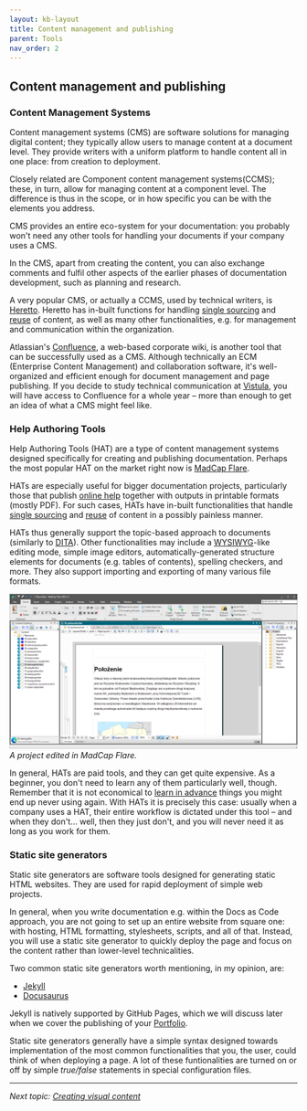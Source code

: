 ```yaml
---
layout: kb-layout
title: Content management and publishing
parent: Tools
nav_order: 2
---
```


## Content management and publishing

### Content Management Systems

Content management systems (CMS) are software solutions for managing digital content; they typically allow users to manage content at a document level. They provide writers with a uniform platform to handle content all in one place: from creation to deployment.  

Closely related are Component content management systems(CCMS); these, in turn, allow for managing content at a component level. The difference is thus in the scope, or in how specific you can be with the elements you address.

CMS provides an entire eco-system for your documentation: you probably won't need any other tools for handling your documents if your company uses a CMS.  

In the CMS, apart from creating the content, you can also exchange comments and fulfil other aspects of the earlier phases of documentation development, such as planning and research.

A very popular CMS, or actually a CCMS, used by technical writers, is [Heretto](https://heretto.com/). Heretto has in-built functions for handling [single sourcing](../../04-learning-the-basics/4-standards-and-practices/index.md/#single-sourcing) and [reuse](../../04-learning-the-basics/4-standards-and-practices/index.md/#reuse) of content, as well as many other functionalities, e.g. for management and communication within the organization.

Atlassian's [Confluence](https://www.atlassian.com/software/confluence), a web-based corporate wiki, is another tool that can be successfully used as a CMS. Although technically an ECM (Enterprise Content Management) and collaboration software, it's well-organized and efficient enough for document management and page publishing. If you decide to study technical communication at [Vistula](../../06-education/5-degrees/index.md/#technical-communication-at-university), you will have access to Confluence for a whole year – more than enough to get an idea of what a CMS might feel like.  

### Help Authoring Tools

Help Authoring Tools (HAT) are a type of content management systems designed specifically for creating and publishing documentation. Perhaps the most popular HAT on the market right now is [MadCap Flare](https://www.madcapsoftware.com/products/flare/).  

HATs are especially useful for bigger documentation projects, particularly those that publish [online help](../../04-learning-the-basics/1-types-of-deliverables/index.md/#product-documentation) together with outputs in printable formats (mostly PDF). For such cases, HATs have in-built functionalities that handle [single sourcing](../../04-learning-the-basics/4-standards-and-practices/index.md/#single-sourcing) and [reuse](../../04-learning-the-basics/4-standards-and-practices/index.md/#reuse) of content in a possibly painless manner.  

HATs thus generally support the topic-based approach to documents (similarly to [DITA](../../04-learning-the-basics/4-standards-and-practices/index.md/#dita)). Other functionalities may include a [WYSIWYG](../../05-tools/1-writing-and-text-editing/index.md/#wysiwyg)-like editing mode, simple image editors, automatically-generated structure elements for documents (e.g. tables of contents), spelling checkers, and more. They also support importing and exporting of many various file formats.  

![MadCap Flare](../../images/madcap-flare.png)
*A project edited in MadCap Flare.*

In general, HATs are paid tools, and they can get quite expensive. As a beginner, you don't need to learn any of them particularly well, though. Remember that it is not economical to [learn in advance](../../03-planning-your-training/2-what-you-need-to-learn/index.md/#you-are-gonna-learn-it) things you might end up never using again. With HATs it is precisely this case: usually when a company uses a HAT, their entire workflow is dictated under this tool – and when they don't... well, then they just don't, and you will never need it as long as you work for them.  

### Static site generators

Static site generators are software tools designed for generating static HTML websites. They are used for rapid deployment of simple web projects.  

In general, when you write documentation e.g. within the Docs as Code approach, you are not going to set up an entire website from square one: with hosting, HTML formatting, stylesheets, scripts, and all of that. Instead, you will use a static site generator to quickly deploy the page and focus on the content rather than lower-level technicalities.  

Two common static site generators worth mentioning, in my opinion, are:

* [Jekyll](https://jekyllrb.com/)  
* [Docusaurus](https://docusaurus.io/)  

Jekyll is natively supported by GitHub Pages, which we will discuss later when we cover the publishing of your [Portfolio](../../07-employment/1-portfolio/index.md/#how-to-publish-your-portfolio-on-github-pages).  

Static site generators generally have a simple syntax designed towards implementation of the most common functionalities that you, the user, could think of when deploying a page. A lot of these funtionalities are turned on or off by simple *true/false* statements in special configuration files.  


---

*Next topic: [Creating visual content](../3-creating-visual-content/)*
